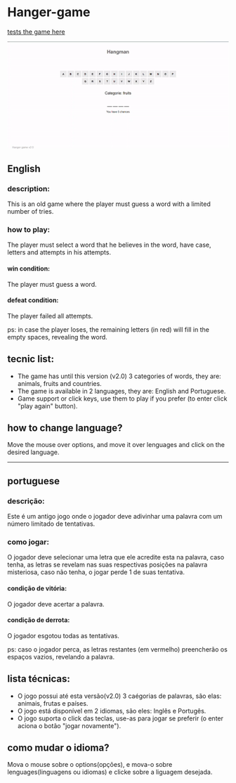 # Hanger-game

[tests the game here](https://codepen.io/sacIndex/full/poVoJXx)

![](hangman-game.gif)
## English

### description:
This is an old game where the player must guess a word with a limited number of tries.

### how to play:
The player must select a word that he believes in the word, have case, letters and attempts in his attempts.



#### win condition:
The player must guess a word.

#### defeat condition:
The player failed all attempts.





ps: in case the player loses, the remaining letters (in red) will fill in the empty spaces, revealing the word.

## tecnic list:
* The game has until this version (v2.0) 3 categories of words, they are: animals, fruits and countries.
* The game is available in 2 languages, they are: English and Portuguese.
* Game support or click keys, use them to play if you prefer (to enter click "play again" button).

## how to change language?
Move the mouse over options, and move it over lenguages and click on the desired language.


----------------------------------------------------------------------------------------------------

## portuguese

### descrição:
Este é um antigo jogo onde o jogador deve adivinhar uma palavra com um número limitado de tentativas.


### como jogar:
O jogador deve selecionar uma letra que ele acredite esta na palavra,
caso tenha, as letras se revelam nas suas respectivas posições na palavra misteriosa,
caso não tenha, o jogar perde 1 de suas tentativa.



#### condição de vitória:
O jogador deve acertar a palavra.

#### condição de derrota:
O jogador esgotou todas as tentativas.





ps: caso o jogador perca, as letras restantes (em vermelho) preencherão os espaços vazios,
revelando a palavra.

## lista técnicas:
* O jogo possui até esta versão(v2.0) 3 caégorias de palavras, são elas: animais, frutas e países.
* O jogo está disponível em 2 idiomas, são eles: Inglês e Portugês.
* O jogo suporta o click das teclas, use-as para jogar se preferir (o enter aciona o botão "jogar novamente").

## como mudar o idioma?
Mova o mouse sobre o options(opções), e mova-o sobre lenguages(linguagens ou idiomas) e clicke sobre a liguagem desejada.
